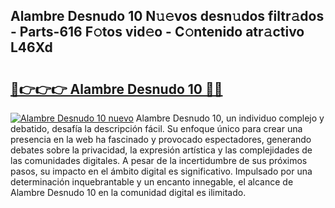## Alambre Desnudo 10 N𝚞𝚎vos desn𝚞dos filtr𝚊dos - Parts-616 F𝚘tos vid𝚎o - C𝚘ntenido atr𝚊ctivo L46Xd

# <h2><a href="http://mb4dtrg.tromn.icu/?c=Alambre+Desnudo+10">🔗👉👉👉 Alambre Desnudo 10 🔗🔗</a></h2>

[![Alambre Desnudo 10 nuevo](https://i.imgur.com/pEAQMta.gif)](http://mb4dtrg.tromn.icu/?c=Alambre+Desnudo+10)
Alambre Desnudo 10, un individuo complejo y debatido, desafía la descripción fácil. Su enfoque único para crear una presencia en la web ha fascinado y provocado espectadores, generando debates sobre la privacidad, la expresión artística y las complejidades de las comunidades digitales. A pesar de la incertidumbre de sus próximos pasos, su impacto en el ámbito digital es significativo. Impulsado por una determinación inquebrantable y un encanto innegable, el alcance de Alambre Desnudo 10 en la comunidad digital es ilimitado.
